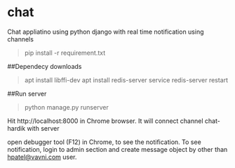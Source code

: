 # chat
Chat appliatino using python django with real time notification using channels


>pip install -r requirement.txt

##Dependecy downloads
>apt install libffi-dev
>apt install redis-server
>service redis-server restart

##Run server
>python manage.py runserver

Hit http://localhost:8000 in Chrome browser. It will connect channel chat-hardik with server

open debugger tool (F12) in Chrome, to see the notification.
To see notification, login to admin section and create message object by other than hpatel@vavni.com user.
